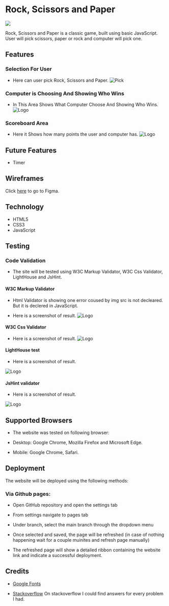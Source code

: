# Rock, Scissors and Paper


![](assets/readme-images/amiresponsive.JPG)

Rock, Scissors and Paper is a classic game, built using basic JavaScript. User will pick scissors, paper or rock and computer will pick one. 

## Features

### __Selection For User__
 - Here can user pick Rock, Scissors and Paper. 
![Pick](assets/readme-images/usertakes.jpg)

### __Computer is Choosing And Showing Who Wins__
 - In This Area Shows What Computer Choose And Showing Who Wins.
 ![Logo](assets/readme-images/computertakes.JPG)

### __Scoreboard Area__
 - Here it Shows how many points the user and computer has.
 ![Logo](assets/readme-images/scoreboard.JPG)


## Future Features

- Timer

## Wireframes

Click [here](https://www.figma.com/file/P8xZBBcfRXOf2HSx5JIGaD/Untitled?node-id=0%3A1&t=MFMBP8rUwQYqY6o8-0) to go to Figma. 

## Technology

- HTML5
- CSS3
- JavaScript

## Testing 

### Code Validation

- The site will be tested using W3C Markup Validator, W3C Css Validator, LightHouse and
JsHint.

#### W3C Markup Validator
- Html Validator is showing one error coused by img src is not decleared. But it is declered in JavaScript.

 - Here is a screenshot of result.
 ![Logo](assets/readme-images/htmlvalidator.JPG)

#### W3C Css Validator
 - Here is a screenshot of result.
 ![Logo](assets/readme-images/cssvalidator.JPG)

#### LightHouse test
 - Here is a screenshot of result.
 
 
 ![Logo](assets/readme-images/lighthousetest.JPG)

 #### JsHint validator
  - Here is a screenshot of result.
 
 
 ![Logo](assets/readme-images/jstest.JPG)


 ## Supported Browsers

- The website was tested on following browser:

- Desktop: Google Chrome, Mozilla Firefox and Microsoft Edge.
- Mobile: Google Chrome, Safari.


## Deployment

The website will be deployed using the following methods:

### Via Github pages:

- Open GitHub repository and open the settings tab

- From settings navigate to pages tab

- Under branch, select the main branch through the dropdown menu

- Once selected and saved, the page will be refreshed (in case of nothing happening wait for a couple muinites and refresh page manually)

- The refreshed page will show a detailed ribbon containing the website link and indicate a successful deployment.


## Credits 

- [Google Fonts](https://fonts.googleapis.com/css2?family=Space+Grotesk:wght@400;700&display=swap)

- [Stackoverflow](https://stackoverflow.com/) On stackoverflow I could find answers for every problem I had.

